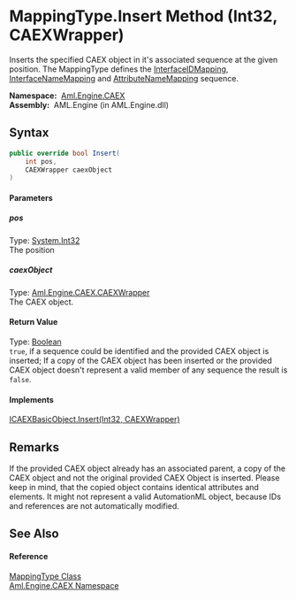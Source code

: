 MappingType.Insert Method (Int32, CAEXWrapper)
==============================================
Inserts the specified CAEX object in it's associated sequence at the given position. The MappingType defines the [InterfaceIDMapping][1], [InterfaceNameMapping][2] and [AttributeNameMapping][3] sequence.

  **Namespace:**  [Aml.Engine.CAEX][4]  
  **Assembly:**  AML.Engine (in AML.Engine.dll)

Syntax
------

```csharp
public override bool Insert(
	int pos,
	CAEXWrapper caexObject
)
```

#### Parameters

##### *pos*
Type: [System.Int32][5]  
The position

##### *caexObject*
Type: [Aml.Engine.CAEX.CAEXWrapper][6]  
The CAEX object.

#### Return Value
Type: [Boolean][7]  
`true`, if a sequence could be identified and the provided CAEX object is inserted; If a copy of the CAEX object has been inserted or the provided CAEX object doesn't represent a valid member of any sequence the result is `false`. 
#### Implements
[ICAEXBasicObject.Insert(Int32, CAEXWrapper)][8]  


Remarks
-------
 If the provided CAEX object already has an associated parent, a copy of the CAEX object and not the original provided CAEX Object is inserted. Please keep in mind, that the copied object contains identical attributes and elements. It might not represent a valid AutomationML object, because IDs and references are not automatically modified. 

See Also
--------

#### Reference
[MappingType Class][9]  
[Aml.Engine.CAEX Namespace][4]  

[1]: InterfaceIDMapping.md
[2]: InterfaceNameMapping.md
[3]: AttributeNameMapping.md
[4]: ../README.md
[5]: https://docs.microsoft.com/dotnet/api/system.int32
[6]: ../CAEXWrapper/README.md
[7]: https://docs.microsoft.com/dotnet/api/system.boolean
[8]: ../ICAEXBasicObject/Insert_1.md
[9]: README.md
[10]: https://www.automationml.org
[11]: ../../icons/logoShade.png